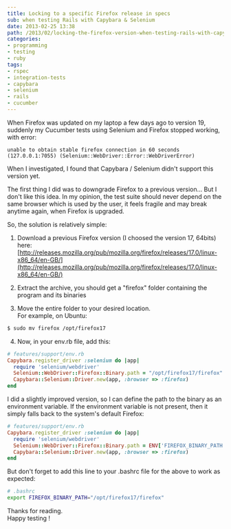 ```yaml
---
title: Locking to a specific Firefox release in specs
sub: when testing Rails with Capybara & Selenium
date: 2013-02-25 13:38
path: /2013/02/locking-the-firefox-version-when-testing-rails-with-capybara-and-selenium/
categories:
- programming
- testing
- ruby
tags: 
- rspec
- integration-tests
- capybara
- selenium
- rails
- cucumber
---
```


When Firefox was updated on my laptop a few days ago to version 19, suddenly my Cucumber tests using Selenium and Firefox stopped working, with error:

    unable to obtain stable firefox connection in 60 seconds 
    (127.0.0.1:7055) (Selenium::WebDriver::Error::WebDriverError)

When I investigated, I found that Capybara / Selenium didn't support this version yet.

The first thing I did was to downgrade Firefox to a previous version... But I don't like this idea.
In my opinion, the test suite should never depend on the same browser which is used by the user, it feels fragile and may break anytime again, when Firefox is upgraded.

So, the solution is relatively simple:

1) Download a previous Firefox version (I choosed the version 17, 64bits) here:<br />
[http://releases.mozilla.org/pub/mozilla.org/firefox/releases/17.0/linux-x86_64/en-GB/](http://releases.mozilla.org/pub/mozilla.org/firefox/releases/17.0/linux-x86_64/en-GB/)

2) Extract the archive, you should get a "firefox" folder containing the program and its binaries

3) Move the entire folder to your desired location.<br />
For example, on Ubuntu:

``` bash
$ sudo mv firefox /opt/firefox17
```

4) Now, in your env.rb file, add this:

```ruby
# features/support/env.rb
Capybara.register_driver :selenium do |app|
  require 'selenium/webdriver'
  Selenium::WebDriver::Firefox::Binary.path = "/opt/firefox17/firefox"
  Capybara::Selenium::Driver.new(app, :browser => :firefox)
end
```

I did a slightly improved version, so I can define the path to the binary as an environment variable.
If the environment variable is not present, then it simply falls back to the system's default Firefox:

```ruby
# features/support/env.rb
Capybara.register_driver :selenium do |app|
  require 'selenium/webdriver'
  Selenium::WebDriver::Firefox::Binary.path = ENV['FIREFOX_BINARY_PATH'] || Selenium::WebDriver::Firefox::Binary.path
  Capybara::Selenium::Driver.new(app, :browser => :firefox)
end
```

But don't forget to add this line to your .bashrc file for the above to work as expected:

```bash
# .bashrc
export FIREFOX_BINARY_PATH="/opt/firefox17/firefox"
```

Thanks for reading.<br />
Happy testing !








